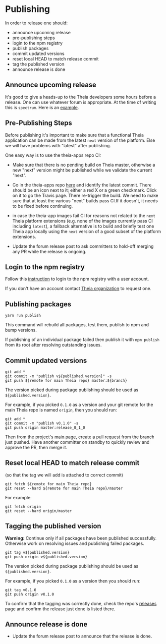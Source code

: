 # Publishing

In order to release one should:

- announce upcoming release
- pre-publishing steps
- login to the npm registry
- publish packages
- commit updated versions
- reset local HEAD to match release commit
- tag the published version
- announce release is done

## Announce upcoming release

It's good to give a heads-up to the Theia developers some hours before a release. One can use whatever forum is appropriate. At the time of writing this is `spectrum`. Here is an [example](https://spectrum.chat/theia/dev/0-11-0-release~f8181a53-436a-4b35-a3e3-a447a298a334).

## Pre-Publishing Steps

Before publishing it's important to make sure that a functional Theia application can be made from the latest `next` version of the platform. Else we will have problems with "latest" after publishing.

One easy way is to use the theia-apps repo CI:

- Make sure that there is no pending build on Theia master, otherwise a new "next" version might be published while we validate the current "next".

- Go in the theia-apps repo [here](https://github.com/theia-ide/theia-apps/commits/master) and identify the latest commit. There should be an icon next to it; either a red X or a green checkmark. Click on it to go the Travis page. There re-trigger the build. We need to make sure that at least the various "next" builds pass CI.If it doesn't, it needs to be fixed before continuing.

- in case the theia-app images fail CI for reasons not related to the `next` Theia platform extensions (e.g. none of the images currently pass CI including `latest`), a fallback alternative is to build and briefly test one Theia app locally using the `next` version of a good subset of the platform extensions.

- Update the forum release post to ask committers to hold-off merging any PR while the release is ongoing.

## Login to the npm registry

Follow this [instruction](https://docs.npmjs.com/cli/adduser) to login to the npm registry with a user account.

If you don't have an account contact [Theia organization](https://www.npmjs.com/~theia) to request one.

## Publishing packages

    yarn run publish

This command will rebuild all packages, test them, publish to npm and bump versions.

If publishing of an individual package failed then publish it with `npm publish` from its root after resolving outstanding issues.

## Commit updated versions

    git add *
    git commit -m "publish v${published.version}" -s
    git push ${remote for main Theia repo} master:${branch}

The version picked during package publishing should be used as `${published.version}`.

For example, if you picked `0.1.0` as a version and your git remote for the main Theia repo is named `origin`, then you should run:

    git add *
    git commit -m "publish v0.1.0" -s
    git push origin master:release_0_1_0

Then from the project's [main page](https://github.com/eclipse-theia/theia), create a pull request from the branch just pushed. Have another committer on standby to quickly review and approve the PR, then merge it.

## Reset local HEAD to match release commit

(so that the tag we will add is attached to correct commit)

    git fetch ${remote for main Theia repo}
    git reset --hard ${remote for main Theia repo}/master

For example:

    git fetch origin
    git reset --hard origin/master

## Tagging the published version

**Warning:** Continue only if all packages have been published successfully. Otherwise work on resolving issues and publishing failed packages.

    git tag v${published.version}
    git push origin v${published.version}

The version picked during package publishing should be used as `${published.version}`.

For example, if you picked `0.1.0` as a version then you should run:

    git tag v0.1.0
    git push origin v0.1.0

To confirm that the tagging was correctly done, check the repo's [releases](https://github.com/eclipse-theia/theia/releases) page and confirm the release just done is listed there.

## Announce release is done

- Update the forum release post to announce that the release is done.
